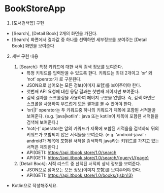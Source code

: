 # BookStoreApp
1. [도서검색앱] 구현
- [Search], [Detail Book] 2개의 화면을 가진다.
- [Search] 화면에서 결과값 중 하나를 선택하면 세부정보를 보여주는 [Detail Book] 화면을
보여준다
2. 세부 구현 내용

    1) [Search]: 특정 키워드에 대한 서적 검색 정보를 보여준다.
        - 특정 키워드를 입력받을 수 있도록 한다. 키워드는 최대 2개이고 ‘or’ 와 ‘not’ operator가 로 구분된다.
        - JSON으로 넘어오는 모든 정보(이미지 포함)를 보여주어야 한다.
        - 첫번째 API 요청에 대한 응답 결과는 첫번째 페이지만 보여준다.
        - 검색 결과를 스크롤링을 사용하여 페이지 구분을 없앤다. 즉, 검색 화면은 스크롤을 사용하여 부드럽게 모든 결과를 볼 수 있어야 한다.
        - ‘or(|)’ operator는 두 키워드중 하나의 키워드가 제목에 포함된 서적들을 보여준다. (e.g. ‘java|kotlin’ : java 또는 kotlin이 제목에 포함된 서적들을 검색해 보여준다.)
        - ‘not(-)’ operator는 앞의 키워드가 제목에 포함된 서적을을 검색하되 뒤의 키워드가 포함되지 않은 서적들을 보여준다. (e.g. ‘android-java’ : android가 제목에 포함된 서적을 검색하되 java라는 키워드를 가지고 있는 서적은 제외한다.)
        - API(GET): https://api.itbook.store/1.0/search
        - API(GET): https://api.itbook.store/1.0/search/{query}/{page}
    2) [Detail Book]: 서적 리스트 중 선택된 서적의 상세 정보를 보여준다.
        - JSON으로 넘어오는 모든 정보(이미지 포함)를 보여주어야 한다.
        - API(GET): https://api.itbook.store/1.0/books/{isbn13}
 * Kotlin으로 작성해주세요.
